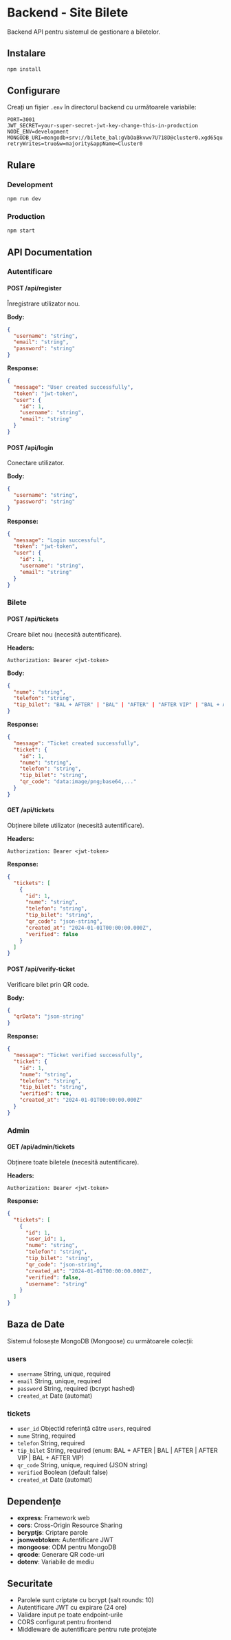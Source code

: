 # Backend - Site Bilete

Backend API pentru sistemul de gestionare a biletelor.

## Instalare

```bash
npm install
```

## Configurare

Creați un fișier `.env` în directorul backend cu următoarele variabile:

```env
PORT=3001
JWT_SECRET=your-super-secret-jwt-key-change-this-in-production
NODE_ENV=development
MONGODB_URI=mongodb+srv://bilete_bal:gVbOaBkvwv7U718D@cluster0.xgd65qu.mongodb.net/?retryWrites=true&w=majority&appName=Cluster0
```

## Rulare

### Development
```bash
npm run dev
```

### Production
```bash
npm start
```

## API Documentation

### Autentificare

#### POST /api/register
Înregistrare utilizator nou.

**Body:**
```json
{
  "username": "string",
  "email": "string", 
  "password": "string"
}
```

**Response:**
```json
{
  "message": "User created successfully",
  "token": "jwt-token",
  "user": {
    "id": 1,
    "username": "string",
    "email": "string"
  }
}
```

#### POST /api/login
Conectare utilizator.

**Body:**
```json
{
  "username": "string",
  "password": "string"
}
```

**Response:**
```json
{
  "message": "Login successful",
  "token": "jwt-token",
  "user": {
    "id": 1,
    "username": "string",
    "email": "string"
  }
}
```

### Bilete

#### POST /api/tickets
Creare bilet nou (necesită autentificare).

**Headers:**
```
Authorization: Bearer <jwt-token>
```

**Body:**
```json
{
  "nume": "string",
  "telefon": "string",
  "tip_bilet": "BAL + AFTER" | "BAL" | "AFTER" | "AFTER VIP" | "BAL + AFTER VIP"
}
```

**Response:**
```json
{
  "message": "Ticket created successfully",
  "ticket": {
    "id": 1,
    "nume": "string",
    "telefon": "string",
    "tip_bilet": "string",
    "qr_code": "data:image/png;base64,..."
  }
}
```

#### GET /api/tickets
Obținere bilete utilizator (necesită autentificare).

**Headers:**
```
Authorization: Bearer <jwt-token>
```

**Response:**
```json
{
  "tickets": [
    {
      "id": 1,
      "nume": "string",
      "telefon": "string",
      "tip_bilet": "string",
      "qr_code": "json-string",
      "created_at": "2024-01-01T00:00:00.000Z",
      "verified": false
    }
  ]
}
```

#### POST /api/verify-ticket
Verificare bilet prin QR code.

**Body:**
```json
{
  "qrData": "json-string"
}
```

**Response:**
```json
{
  "message": "Ticket verified successfully",
  "ticket": {
    "id": 1,
    "nume": "string",
    "telefon": "string",
    "tip_bilet": "string",
    "verified": true,
    "created_at": "2024-01-01T00:00:00.000Z"
  }
}
```

### Admin

#### GET /api/admin/tickets
Obținere toate biletele (necesită autentificare).

**Headers:**
```
Authorization: Bearer <jwt-token>
```

**Response:**
```json
{
  "tickets": [
    {
      "id": 1,
      "user_id": 1,
      "nume": "string",
      "telefon": "string",
      "tip_bilet": "string",
      "qr_code": "json-string",
      "created_at": "2024-01-01T00:00:00.000Z",
      "verified": false,
      "username": "string"
    }
  ]
}
```

## Baza de Date

Sistemul folosește MongoDB (Mongoose) cu următoarele colecții:

### users
- `username` String, unique, required
- `email` String, unique, required
- `password` String, required (bcrypt hashed)
- `created_at` Date (automat)

### tickets
- `user_id` ObjectId referință către `users`, required
- `nume` String, required
- `telefon` String, required
- `tip_bilet` String, required (enum: BAL + AFTER | BAL | AFTER | AFTER VIP | BAL + AFTER VIP)
- `qr_code` String, unique, required (JSON string)
- `verified` Boolean (default false)
- `created_at` Date (automat)

## Dependențe

- **express**: Framework web
- **cors**: Cross-Origin Resource Sharing
- **bcryptjs**: Criptare parole
- **jsonwebtoken**: Autentificare JWT
- **mongoose**: ODM pentru MongoDB
- **qrcode**: Generare QR code-uri
- **dotenv**: Variabile de mediu

## Securitate

- Parolele sunt criptate cu bcrypt (salt rounds: 10)
- Autentificare JWT cu expirare (24 ore)
- Validare input pe toate endpoint-urile
- CORS configurat pentru frontend
- Middleware de autentificare pentru rute protejate
